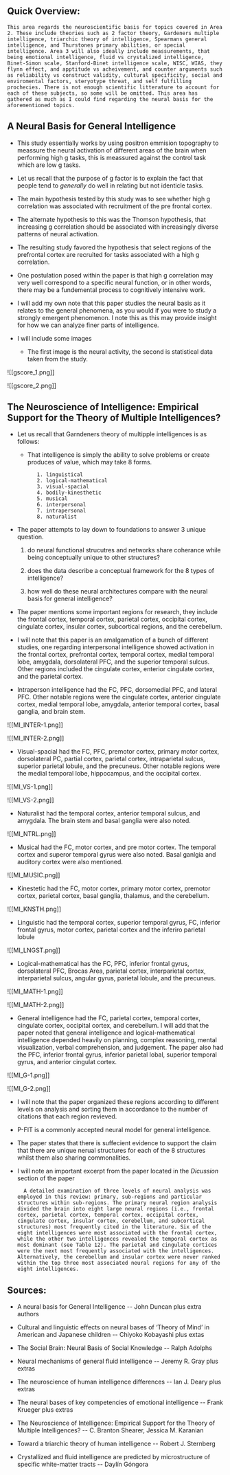 ## Quick Overview:  

	This area regards the neuroscientific basis for topics covered in Area 2. These include theories such as 2 factor theory, Gardeners multiple intelligence, triarchic theory of intelligence, Spearmans general intelligence, and Thurstones primary abilities, or special intelligence. Area 3 will also ideally include meassurements, that being emotional intelligence, fluid vs crystalized intelligence, Binet-Simon scale, Stanford-Binet intelligence scale, WISC, WIAS, they flynn effect, and apptitude vs acheivement, and counter arguments such as reliability vs construct validity, cultural specificity, social and enviromental factors, steryotype threat, and self fulfilling prochecies. There is not enough scientific litterature to account for each of these subjects, so some will be omitted. This area has gathered as much as I could find regarding the neural basis for the aforementioned topics.  

## A Neural Basis for General Intelligence

- This study essentially works by using positron emmision topography to meassure the neural activation of different areas of the brain when performing high g tasks, this is meassured against the control task which are low g tasks. 

- Let us recall that the purpose of g factor is to explain the fact that people tend to *generally* do well in relating but not identicle tasks. 

- The main hypothesis tested by this study was to see whether high g correlation was associated with recruitment of the pre frontal cortex. 

- The alternate hypothesis to this was the Thomson hypothesis, that increasing g correlation should be associated with increasingly diverse patterns of neural activation. 

- The resulting study favored the hypothesis that select regions of the prefrontal cortex are recruited for tasks associated with a high g correlation. 

- One postulation posed within the paper is that high g correlation may very well correspond to a specific neural function, or in other words, there may be a fundemental process to cognitively intensive work. 

- I will add my own note that this paper studies the neural basis as it relates to the general phenomena, as you would if you were to study a strongly emergent phenomenon. I note this as this may provide insight for how we can analyze finer parts of intelligence. 

- I will include some images

	- The first image is the neural activity, the second is statistical data taken from the study.  


![[gscore_1.png]]



![[gscore_2.png]]


## The Neuroscience of Intelligence: Empirical Support for the Theory of Multiple Intelligences?

- Let us recall that Garndeners theory of multipple intelligences is as follows:
	
	- That intelligence is simply the ability to solve problems or create produces of value, which may take 8 forms. 
 
		     1. linguistical
		     2. logical-mathematical
			 3. visual-spacial
			 4. bodily-kinesthetic
			 5. musical
			 6. interpersonal
			 7. intrapersonal
			 8. naturalist

- The paper attempts to lay down to foundations to answer 3 unique question.					

	1. do neural functional strucutres and networks share coherance while being conceptually unique to other structures? 
	
	2. does the data describe a conceptual framework for the 8 types of intelligence? 
	
	3. how well do these neural architectures compare with the neural basis for general intelligence? 

- The paper mentions some important regions for research, they include the frontal cortex, temporal cortex, parietal cortex, occipital cortex, cingulate cortex, insular cortex, subcortical regions, and the cerebellum. 

- I will note that this paper is an amalgamation of a bunch of different studies, one regarding interpersonal intelligence showed activation in the frontal cortex, prefrontal cortex, temporal cortex, medial temporal lobe, amygdala, dorsolateral PFC, and the superior temporal sulcus. Other regions included the cingulate cortex, enterior cingulate cortex, and the parietal cortex. 

- Intraperson intelligence had the FC, PFC, dorsomedial PFC, and lateral PFC. Other notable regions were the cingulate cortex, anterior cingulate cortex, medial temporal lobe, amygdala, anterior temporal cortex, basal ganglia, and brain stem. 

 ![[MI_INTER-1.png]]

![[MI_INTER-2.png]]



- Visual-spacial had the FC, PFC, premotor cortex, primary motor cortex, dorsolateral PC, partial cortex, parietal cortex, intraparietal sulcus, superior parietal lobule, and the precuneus. Other notable regions were the medial temporal lobe, hippocampus, and the occipital cortex. 

![[MI_VS-1.png]]

![[MI_VS-2.png]]



- Naturalist had the temporal cortex, anterior temporal sulcus, and amygdala. The brain stem and basal ganglia were also noted. 

![[MI_NTRL.png]]



- Musical had the FC, motor cortex, and pre motor cortex. The temporal cortex and superor temporal gyrus were also noted. Basal ganlgia and auditory cortex were also mentioned. 

![[MI_MUSIC.png]]



- Kinestetic had the FC, motor cortex, primary motor cortex, premotor cortex, parietal cortex, basal ganglia, thalamus, and the cerebellum. 

![[MI_KNSTH.png]]



- Linguistic had the temporal cortex, superior temporal gyrus, FC, inferior frontal gyrus, motor cortex, parietal cortex and the inferiro parietal lobule 

![[MI_LNGST.png]]



- Logical-mathematical has the FC, PFC, inferior frontal gyrus, dorsolateral PFC, Brocas Area, parietal cortex, interparietal cortex, interparietal sulcus, angular gyrus, parietal lobule, and the precuneus. 

![[MI_MATH-1.png]]

![[MI_MATH-2.png]]



- General intelligence had the FC, parietal cortex, temporal cortex, cingulate cortex, occipital cortex, and cerebellum. I will add that the paper noted that general intelligence and logical-mathematical intelligence depended heavily on planning, complex reasoning, mental visualization, verbal comprehension, and judgement. The paper also had the PFC, inferior frontal gyrus, inferior parietal lobal, superior temporal gyrus, and anterior cingulat cortex. 

![[MI_G-1.png]]

![[MI_G-2.png]]




- I will note that the paper organized these regions according to different levels on analysis and sorting them in accordance to the number of citations that each region revieved. 

- P-FIT is a commonly accepted neural model for general intelligence. 

- The paper states that there is suffecient evidence to support the claim that there are unique nerual structures for each of the 8 structures whilst them also sharing commonalities. 

- I will note an important excerpt from the paper located in the *Dicussion* section of the paper
	
		A detailed examination of three levels of neural analysis was employed in this review: primary, sub-regions and particular structures within sub-regions. The primary neural region analysis divided the brain into eight large neural regions (i.e., frontal cortex, parietal cortex, temporal cortex, occipital cortex, cingulate cortex, insular cortex, cerebellum, and subcortical structures) most frequently cited in the literature. Six of the eight intelligences were most associated with the frontal cortex, while the other two intelligences revealed the temporal cortex as most dominant (see Table 12). The parietal and cingulate cortices were the next most frequently associated with the intelligences. Alternatively, the cerebellum and insular cortex were never ranked within the top three most associated neural regions for any of the eight intelligences.






## Sources:

- A neural basis for General Intelligence -- John Duncan plus extra authors 

- Cultural and linguistic effects on neural bases of ‘Theory of Mind’ in American and Japanese children -- Chiyoko Kobayashi plus extas 

- The Social Brain: Neural Basis of Social Knowledge -- Ralph Adolphs 

- Neural mechanisms of general fluid intelligence -- Jeremy R. Gray plus extras 

- The neuroscience of human intelligence differences -- Ian J. Deary plus extras 

- The neural bases of key competencies of emotional intelligence -- Frank Krueger plus extras 

- The Neuroscience of Intelligence: Empirical Support for the Theory of Multiple Intelligences? -- C. Branton Shearer, Jessica M. Karanian 

- Toward a triarchic theory of human intelligence -- Robert J. Sternberg 

- Crystallized and fluid intelligence are predicted by microstructure of specific white-matter tracts --  Daylín Góngora 